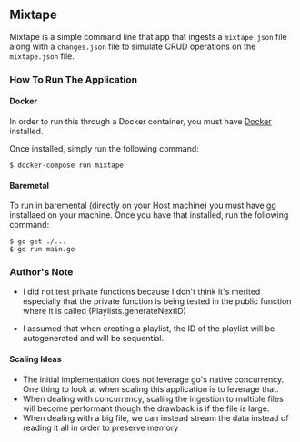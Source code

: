 ## Mixtape

Mixtape is a simple command line that app that ingests a `mixtape.json` file
along with a `changes.json` file to simulate CRUD operations on the
`mixtape.json` file.

### How To Run The Application

#### Docker

In order to run this through a Docker container, you must have [Docker](https://docker.com)
installed.

Once installed, simply run the following command:

```
$ docker-compose run mixtape
```

#### Baremetal

To run in baremental (directly on your Host machine) you must have
[go](https://golang.org) installaed on your machine. Once you have that
installed, run the following command:

```
$ go get ./...
$ go run main.go
```

### Author's Note

- I did not test private functions because I don't think it's merited
    especially that the private function is being tested in the public
    function where it is called (Playlists.generateNextID)

- I assumed that when creating a playlist, the ID of the playlist will be
    autogenerated and will be sequential.

#### Scaling Ideas

- The initial implementation does not leverage go's native concurrency. One
    thing to look at when scaling this application is to leverage that.
- When dealing with concurrency, scaling the ingestion to multiple files will
    become performant though the drawback is if the file is large.
- When dealing with a big file, we can instead stream the data instead of
    reading it all in order to preserve memory
